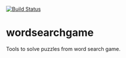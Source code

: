 [![Build Status](https://travis-ci.com/jolyonfaria/wordsearchgame.svg?token=LHfWxcGYuGqTtAx1F1pw&branch=master)](https://travis-ci.com/jolyonfaria/wordsearchgame)
<br />

# wordsearchgame
Tools to solve puzzles from word search game.
